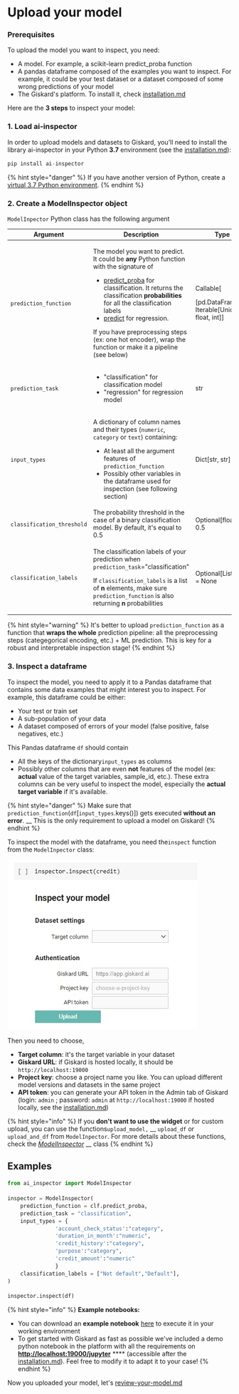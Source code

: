 # Upload your model

### Prerequisites

To upload the model you want to inspect, you need:

* A model. For example, a scikit-learn predict\_proba function
* A pandas dataframe composed of the examples you want to inspect. For example, it could be your test dataset or a dataset composed of some wrong predictions of your model
* The Giskard's platform. To install it, check [installation.md](installation.md "mention")

Here are the **3 steps** to inspect your model:

### 1. Load ai-inspector

In order to upload models and datasets to Giskard, you'll need to install the library ai-inspector in your Python **3.7** environment (see the [installation.md](installation.md "mention")):

```python
pip install ai-inspector
```

{% hint style="danger" %}
If you have another version of Python, create a [virtual 3.7 Python environment](https://stackoverflow.com/questions/52816156/how-to-create-virtual-environment-for-python-3-7-0).
{% endhint %}

### 2. Create a ModelInspector object

`ModelInpector` Python class has the following argument

| Argument                   | Description                                                                                                                                                                                                                                                                                                                                                                                                                                                                                                                                                                                                                                                                                       | Type                                                                    |
| -------------------------- | ------------------------------------------------------------------------------------------------------------------------------------------------------------------------------------------------------------------------------------------------------------------------------------------------------------------------------------------------------------------------------------------------------------------------------------------------------------------------------------------------------------------------------------------------------------------------------------------------------------------------------------------------------------------------------------------------- | ----------------------------------------------------------------------- |
| `prediction_function`      | <p>The model you want to predict. It could be <strong>any</strong> Python function with the signature of </p><ul><li><a href="https://scikit-learn.org/stable/modules/generated/sklearn.linear_model.LogisticRegression.html#sklearn.linear_model.LogisticRegression.predict_proba">predict_proba</a> for classification. It returns the classification <strong>probabilities</strong> for all the classification labels</li><li><a href="https://github.com/scikit-learn/scikit-learn/blob/baf828ca1/sklearn/linear_model/_base.py#L348">predict</a> for regression. </li></ul><p>If you have preprocessing steps (ex: one hot encoder), wrap the function or make it a pipeline (see below)</p> | <p>Callable[</p><p>[pd.DataFrame], Iterable[Union[str, float, int]]</p> |
| `prediction_task`          | <ul><li>"classification" for classification model</li><li>"regression" for regression model</li></ul>                                                                                                                                                                                                                                                                                                                                                                                                                                                                                                                                                                                             | str                                                                     |
| `input_types`              | <p>A dictionary of column names and their types (<code>numeric</code>, <code>category</code> or <code>text</code>) containing: </p><ul><li>At least all the argument features of <code>prediction_function</code></li><li>Possibly other variables in the dataframe used for inspection (see following section)</li></ul>                                                                                                                                                                                                                                                                                                                                                                         | Dict\[str, str]                                                         |
| `classification_threshold` | The probability threshold in the case of a binary classification model. By default, it's equal to 0.5                                                                                                                                                                                                                                                                                                                                                                                                                                                                                                                                                                                             | Optional\[float] = 0.5                                                  |
| `classification_labels`    | <p>The classification labels of your prediction when <code>prediction_task</code>="classification"</p><p></p><p>If <code>classification_labels</code> <em></em> is a list of <strong>n</strong> elements, make sure <code>prediction_function</code> is also returning <strong>n</strong> probabilities</p>                                                                                                                                                                                                                                                                                                                                                                                       | Optional\[List\[str]] = None                                            |

{% hint style="warning" %}
It's better to upload `prediction_function` as a function that **wraps the whole** prediction pipeline: all the preprocessing steps (categegorical encoding, etc.) + ML prediction. This is key for a robust and interpretable inspection stage!
{% endhint %}

### 3. Inspect a dataframe

To inspect the model, you need to apply it to a Pandas dataframe that contains some data examples that might interest you to inspect. For example, this dataframe could be either:

* Your test or train set
* A sub-population of your data
* A dataset composed of errors of your model (false positive, false negatives, etc.)

This Pandas dataframe `df` should contain&#x20;

* All the keys of the dictionary`input_types`  as columns
* Possibly other columns that are even **not** features of the model (ex: **actual** value of the target variables, sample\_id, etc.). These extra columns can be very useful to inspect the model, especially the **actual target variable** if it's available.

{% hint style="danger" %}
Make sure that `prediction_function`(`df`\[`input_types`.keys()]) gets executed **without an error**. __ This is the only requirement to upload a model on Giskard!
{% endhint %}

To inspect the model with the dataframe, you need the`inspect` function from the `ModelInpector` class:

![](../.gitbook/assets/widget.jpg)

Then you need to choose,

* **Target column**: it's the target variable in your dataset
* **Giskard URL**: if Giskard is hosted locally, it should be `http://localhost:19000`
* **Project key**: choose a project name you like. You can upload different model versions and datasets in the same project
* **API token**: you can generate your API token in the Admin tab of Giskard (login: `admin` ;  password: `admin` at `http://localhost:19000` if hosted locally, see the [installation.md](installation.md "mention"))

{% hint style="info" %}
If you **don't want to use the widget** or for custom upload, you can use the functions`upload_model,` __ `upload_df` or `upload_and_df` from `ModelInpector`_._ For more details about these functions, check the [_ModelInspector_](https://github.com/Giskard-AI/ai-inspector/blob/main/ai\_inspector/inspector.py#L34) __ class
{% endhint %}

## Examples

```python
from ai_inspector import ModelInspector

inspector = ModelInspector(
    prediction_function = clf.predict_proba,
    prediction_task = "classification",
    input_types = {
               'account_check_status':"category", 
               'duration_in_month':"numeric",
               'credit_history':"category",
               'purpose':"category",
               'credit_amount':"numeric"
               }
    classification_labels = ["Not default","Default"],
)

inspector.inspect(df)
```

{% hint style="info" %}
**Example notebooks:**

* You can download an **example notebook** [here](https://github.com/Giskard-AI/giskard/blob/main/backend/demo-notebook/notebook/German\_credit\_scoring\_giskard.ipynb) to execute it in your working environment
* To get started with Giskard as fast as possible we've included a demo python notebook in the platform with all the requirements on [**http://localhost:19000/jupyter**](http://localhost:19000/jupyter) **** (accessible after the [installation.md](installation.md "mention")). Feel free to modify it to adapt it to your case! &#x20;
{% endhint %}

Now you uploaded your model, let's [review-your-model.md](review-your-model.md "mention")
